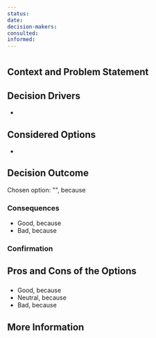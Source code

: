 ```yaml
---
status:
date: 
decision-makers: 
consulted: 
informed: 
---
```


# <!-- short title, representative of solved problem and found solution -->

## Context and Problem Statement

## Decision Drivers

- <!-- decision driver -->

## Considered Options

- <!-- option -->

## Decision Outcome

Chosen option: "", because

### Consequences

- Good, because
- Bad, because

### Confirmation

## Pros and Cons of the Options

### <!-- title of option -->

- Good, because
- Neutral, because
- Bad, because

## More Information
